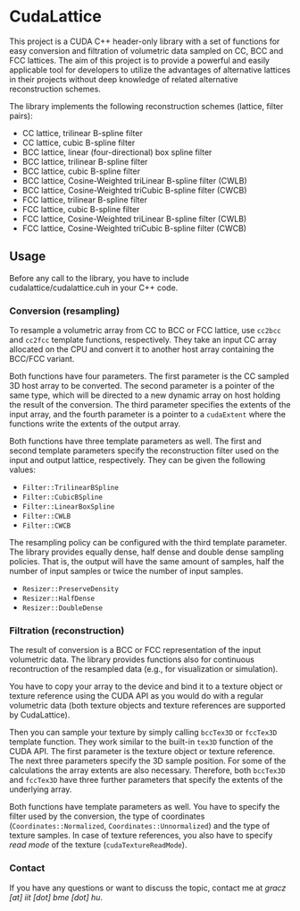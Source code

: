 # CudaLattice

This project is a CUDA C++ header-only library with a set of functions for easy conversion and filtration of volumetric data sampled on CC, BCC and FCC lattices. The aim of this project is to provide a powerful and easily applicable tool for developers to utilize the advantages of alternative lattices in their projects without deep knowledge of related alternative reconstruction schemes. 

The library implements the following reconstruction schemes (lattice, filter pairs):

- CC lattice, trilinear B-spline filter
- CC lattice, cubic B-spline filter
- BCC lattice, linear (four-directional) box spline filter
- BCC lattice, trilinear B-spline filter
- BCC lattice, cubic B-spline filter
- BCC lattice, Cosine-Weighted triLinear B-spline filter (CWLB)
- BCC lattice, Cosine-Weighted triCubic B-spline filter (CWCB)
- FCC lattice, trilinear B-spline filter
- FCC lattice, cubic B-spline filter
- FCC lattice, Cosine-Weighted triLinear B-spline filter (CWLB)
- FCC lattice, Cosine-Weighted triCubic B-spline filter (CWCB)

## Usage

Before any call to the library, you have to include cudalattice/cudalattice.cuh in your C++ code. 

### Conversion (resampling)

To resample a volumetric array from CC to BCC or FCC lattice, use `cc2bcc` and `cc2fcc` template functions, respectively. They take an input CC array allocated on the CPU and convert it to another host array containing the BCC/FCC variant. 

Both functions have four parameters. The first parameter is the CC sampled 3D host array to be converted. The second parameter is a pointer of the same type, which will be directed to a new dynamic array on host holding the result of the conversion. The third parameter specifies the extents of the input array, and the fourth parameter is a pointer to a `cudaExtent` where the functions write the extents of the output array. 

Both functions have three template parameters as well. The first and second template parameters specify the reconstruction filter used on the input and output lattice, respectively. They can be given the following values:

- `Filter::TrilinearBSpline`
- `Filter::CubicBSpline`
- `Filter::LinearBoxSpline`
- `Filter::CWLB`
- `Filter::CWCB`

The resampling policy can be configured with the third template parameter. The library provides equally dense, half dense and double dense sampling policies. That is, the output will have the same amount of samples, half the number of input samples or twice the number of input samples. 

- `Resizer::PreserveDensity`
- `Resizer::HalfDense`
- `Resizer::DoubleDense`

### Filtration (reconstruction)

The result of conversion is a BCC or FCC representation of the input volumetric data. The library provides functions also for continuous recontruction of the resampled data (e.g., for visualization or simulation). 

You have to copy your array to the device and bind it to a texture object or texture reference using the CUDA API as you would do with a regular volumetric data (both texture objects and texture references are supported by CudaLattice). 

Then you can sample your texture by simply calling `bccTex3D` or `fccTex3D` template function. They work similar to the built-in `tex3D` function of the CUDA API. The first parameter is the texture object or texture reference. The next three parameters specify the 3D sample position. For some of the calculations the array extents are also necessary. Therefore, both `bccTex3D` and `fccTex3D` have three further parameters that specify the extents of the underlying array. 

Both functions have template parameters as well. You have to specify the filter used by the conversion, the type of coordinates (`Coordinates::Normalized`, `Coordinates::Unnormalized`) and the type of texture samples. In case of texture references, you also have to specify *read mode* of the texture (`cudaTextureReadMode`). 

### Contact

If you have any questions or want to discuss the topic, contact me at *gracz [at] iit [dot] bme [dot] hu*.